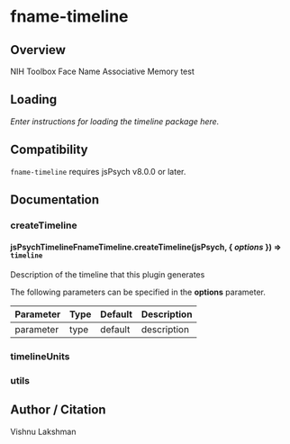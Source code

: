 # fname-timeline

## Overview

NIH Toolbox Face Name Associative Memory test

## Loading

*Enter instructions for loading the timeline package here.*

## Compatibility

`fname-timeline` requires jsPsych v8.0.0 or later.

## Documentation

### createTimeline

#### jsPsychTimelineFnameTimeline.createTimeline(jsPsych, { *options* }) ⇒ <code>timeline</code>
Description of the timeline that this plugin generates

The following parameters can be specified in the **options** parameter.

| Parameter | Type | Default | Description |
|-----------|------|---------|-------------|
| parameter | type | default | description |


### timelineUnits


### utils

## Author / Citation

Vishnu Lakshman